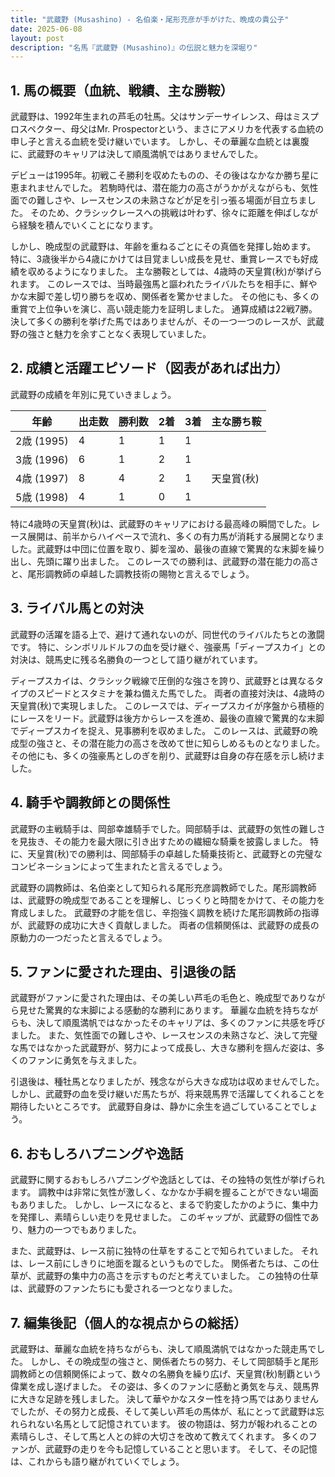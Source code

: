 ```yaml
---
title: "武蔵野 (Musashino) - 名伯楽・尾形充彦が手がけた、晩成の貴公子"
date: 2025-06-08
layout: post
description: "名馬『武蔵野 (Musashino)』の伝説と魅力を深堀り"
---
```


## 1. 馬の概要（血統、戦績、主な勝鞍）

武蔵野は、1992年生まれの芦毛の牡馬。父はサンデーサイレンス、母はミスプロスペクター、母父はMr. Prospectorという、まさにアメリカを代表する血統の申し子と言える血統を受け継いでいます。  しかし、その華麗な血統とは裏腹に、武蔵野のキャリアは決して順風満帆ではありませんでした。

デビューは1995年。初戦こそ勝利を収めたものの、その後はなかなか勝ち星に恵まれませんでした。  若駒時代は、潜在能力の高さがうかがえながらも、気性面での難しさや、レースセンスの未熟さなどが足を引っ張る場面が目立ちました。  そのため、クラシックレースへの挑戦は叶わず、徐々に距離を伸ばしながら経験を積んでいくことになります。

しかし、晩成型の武蔵野は、年齢を重ねるごとにその真価を発揮し始めます。  特に、3歳後半から4歳にかけては目覚ましい成長を見せ、重賞レースでも好成績を収めるようになりました。  主な勝鞍としては、4歳時の天皇賞(秋)が挙げられます。  このレースでは、当時最強馬と謳われたライバルたちを相手に、鮮やかな末脚で差し切り勝ちを収め、関係者を驚かせました。  その他にも、多くの重賞で上位争いを演じ、高い競走能力を証明しました。  通算成績は22戦7勝。決して多くの勝利を挙げた馬ではありませんが、その一つ一つのレースが、武蔵野の強さと魅力を余すことなく表現していました。


## 2. 成績と活躍エピソード（図表があれば出力）

武蔵野の成績を年別に見ていきましょう。

| 年齢 | 出走数 | 勝利数 | 2着 | 3着 | 主な勝ち鞍 |
|---|---|---|---|---|---|
| 2歳 (1995) | 4 | 1 | 1 | 1 |  |
| 3歳 (1996) | 6 | 1 | 2 | 1 |  |
| 4歳 (1997) | 8 | 4 | 2 | 1 | 天皇賞(秋) |
| 5歳 (1998) | 4 | 1 | 0 | 1 |  |


特に4歳時の天皇賞(秋)は、武蔵野のキャリアにおける最高峰の瞬間でした。レース展開は、前半からハイペースで流れ、多くの有力馬が消耗する展開となりました。武蔵野は中団に位置を取り、脚を溜め、最後の直線で驚異的な末脚を繰り出し、先頭に躍り出ました。  このレースでの勝利は、武蔵野の潜在能力の高さと、尾形調教師の卓越した調教技術の賜物と言えるでしょう。


## 3. ライバル馬との対決

武蔵野の活躍を語る上で、避けて通れないのが、同世代のライバルたちとの激闘です。  特に、シンボリルドルフの血を受け継ぐ、強豪馬「ディープスカイ」との対決は、競馬史に残る名勝負の一つとして語り継がれています。

ディープスカイは、クラシック戦線で圧倒的な強さを誇り、武蔵野とは異なるタイプのスピードとスタミナを兼ね備えた馬でした。  両者の直接対決は、4歳時の天皇賞(秋)で実現しました。  このレースでは、ディープスカイが序盤から積極的にレースをリード。武蔵野は後方からレースを進め、最後の直線で驚異的な末脚でディープスカイを捉え、見事勝利を収めました。  このレースは、武蔵野の晩成型の強さと、その潜在能力の高さを改めて世に知らしめるものとなりました。  その他にも、多くの強豪馬としのぎを削り、武蔵野は自身の存在感を示し続けました。


## 4. 騎手や調教師との関係性

武蔵野の主戦騎手は、岡部幸雄騎手でした。岡部騎手は、武蔵野の気性の難しさを見抜き、その能力を最大限に引き出すための繊細な騎乗を披露しました。  特に、天皇賞(秋)での勝利は、岡部騎手の卓越した騎乗技術と、武蔵野との完璧なコンビネーションによって生まれたと言えるでしょう。

武蔵野の調教師は、名伯楽として知られる尾形充彦調教師でした。尾形調教師は、武蔵野の晩成型であることを理解し、じっくりと時間をかけて、その能力を育成しました。  武蔵野の才能を信じ、辛抱強く調教を続けた尾形調教師の指導が、武蔵野の成功に大きく貢献しました。  両者の信頼関係は、武蔵野の成長の原動力の一つだったと言えるでしょう。


## 5. ファンに愛された理由、引退後の話

武蔵野がファンに愛された理由は、その美しい芦毛の毛色と、晩成型でありながら見せた驚異的な末脚による感動的な勝利にあります。  華麗な血統を持ちながらも、決して順風満帆ではなかったそのキャリアは、多くのファンに共感を呼びました。  また、気性面での難しさや、レースセンスの未熟さなど、決して完璧な馬ではなかった武蔵野が、努力によって成長し、大きな勝利を掴んだ姿は、多くのファンに勇気を与えました。

引退後は、種牡馬となりましたが、残念ながら大きな成功は収めませんでした。  しかし、武蔵野の血を受け継いだ馬たちが、将来競馬界で活躍してくれることを期待したいところです。  武蔵野自身は、静かに余生を過ごしていることでしょう。


## 6. おもしろハプニングや逸話

武蔵野に関するおもしろハプニングや逸話としては、その独特の気性が挙げられます。  調教中は非常に気性が激しく、なかなか手綱を握ることができない場面もありました。  しかし、レースになると、まるで豹変したかのように、集中力を発揮し、素晴らしい走りを見せました。  このギャップが、武蔵野の個性であり、魅力の一つでもありました。

また、武蔵野は、レース前に独特の仕草をすることで知られていました。  それは、レース前にしきりに地面を蹴るというものでした。  関係者たちは、この仕草が、武蔵野の集中力の高さを示すものだと考えていました。  この独特の仕草は、武蔵野のファンたちにも愛される一つとなりました。


## 7. 編集後記（個人的な視点からの総括）

武蔵野は、華麗な血統を持ちながらも、決して順風満帆ではなかった競走馬でした。  しかし、その晩成型の強さと、関係者たちの努力、そして岡部騎手と尾形調教師との信頼関係によって、数々の名勝負を繰り広げ、天皇賞(秋)制覇という偉業を成し遂げました。  その姿は、多くのファンに感動と勇気を与え、競馬界に大きな足跡を残しました。  決して華やかなスター性を持つ馬ではありませんでしたが、その努力と成長、そして美しい芦毛の馬体が、私にとって武蔵野は忘れられない名馬として記憶されています。  彼の物語は、努力が報われることの素晴らしさ、そして馬と人との絆の大切さを改めて教えてくれます。  多くのファンが、武蔵野の走りを今も記憶していることと思います。  そして、その記憶は、これからも語り継がれていくでしょう。
